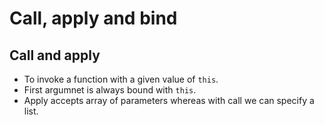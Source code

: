 # Call, apply and bind


## Call and apply

- To invoke a function with a given value of `this`.
- First argumnet is always bound with `this`.
- Apply accepts array of parameters whereas with call we can specify a list.
